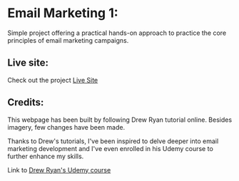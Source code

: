 # Email Marketing 1:
Simple project offering a practical hands-on approach to practice the core principles of email marketing campaigns. 

## Live site:
Check out the project [Live Site](https://silviasaverino.github.io/Email-marketing-1/)

## Credits:
This webpage has been built by following Drew Ryan tutorial online. Besides imagery, few changes have been made.

Thanks to Drew's tutorials, I've been inspired to delve deeper into email marketing development and I've even enrolled in his Udemy course to further enhance my skills.

Link to [Drew Ryan's Udemy course](https://responsivehtmlemail.com/html-email-course/)